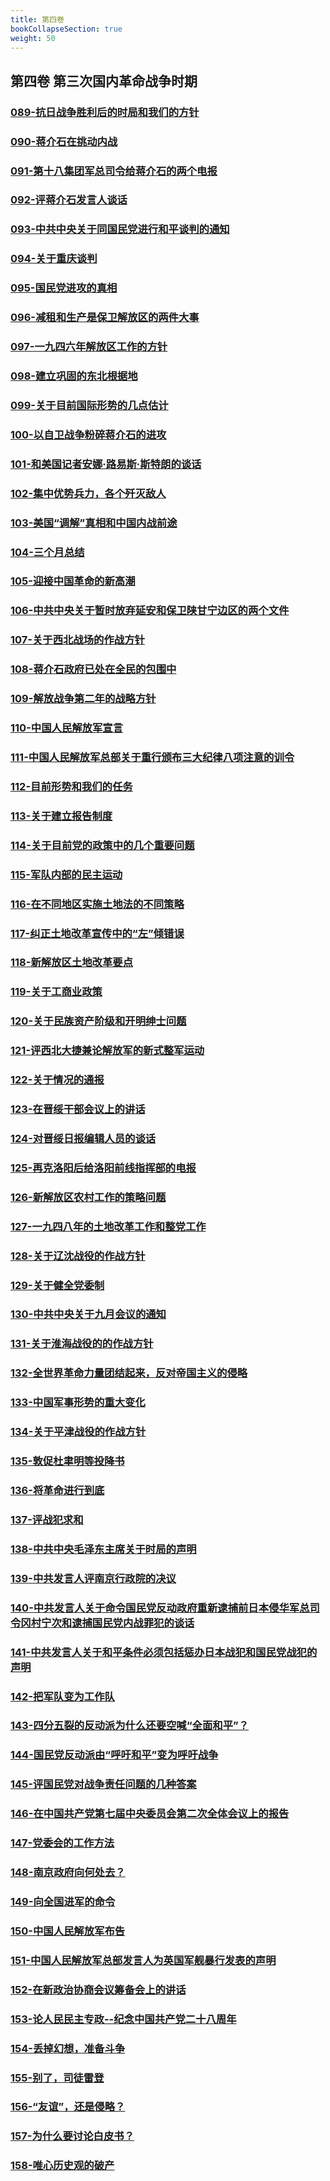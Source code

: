 ```yaml
---
title: 第四卷
bookCollapseSection: true
weight: 50
---
```

## 第四卷 第三次国内革命战争时期
### [089-抗日战争胜利后的时局和我们的方针](./第三次国内革命战争时期/089-抗日战争胜利后的时局和我们的方针)
### [090-蒋介石在挑动内战](./第三次国内革命战争时期/090-蒋介石在挑动内战)
### [091-第十八集团军总司令给蒋介石的两个电报](./第三次国内革命战争时期/091-第十八集团军总司令给蒋介石的两个电报)
### [092-评蒋介石发言人谈话](./第三次国内革命战争时期/092-评蒋介石发言人谈话)
### [093-中共中央关于同国民党进行和平谈判的通知](./第三次国内革命战争时期/093-中共中央关于同国民党进行和平谈判的通知)
### [094-关于重庆谈判](./第三次国内革命战争时期/094-关于重庆谈判)
### [095-国民党进攻的真相](./第三次国内革命战争时期/095-国民党进攻的真相)
### [096-减租和生产是保卫解放区的两件大事](./第三次国内革命战争时期/096-减租和生产是保卫解放区的两件大事)
### [097-一九四六年解放区工作的方针](./第三次国内革命战争时期/097-一九四六年解放区工作的方针)
### [098-建立巩固的东北根据地](./第三次国内革命战争时期/098-建立巩固的东北根据地)
### [099-关于目前国际形势的几点估计](./第三次国内革命战争时期/099-关于目前国际形势的几点估计)
### [100-以自卫战争粉碎蒋介石的进攻](./第三次国内革命战争时期/100-以自卫战争粉碎蒋介石的进攻)
### [101-和美国记者安娜·路易斯·斯特朗的谈话](./第三次国内革命战争时期/101-和美国记者安娜·路易斯·斯特朗的谈话)
### [102-集中优势兵力，各个歼灭敌人](./第三次国内革命战争时期/102-集中优势兵力，各个歼灭敌人)
### [103-美国“调解”真相和中国内战前途](./第三次国内革命战争时期/103-美国调解真相和中国内战前途)
### [104-三个月总结](./第三次国内革命战争时期/104-三个月总结)
### [105-迎接中国革命的新高潮](./第三次国内革命战争时期/105-迎接中国革命的新高潮)
### [106-中共中央关于暂时放弃延安和保卫陕甘宁边区的两个文件](./第三次国内革命战争时期/106-中共中央关于暂时放弃延安和保卫陕甘宁边区的两个文件)
### [107-关于西北战场的作战方针](./第三次国内革命战争时期/107-关于西北战场的作战方针)
### [108-蒋介石政府已处在全民的包围中](./第三次国内革命战争时期/108-蒋介石政府已处在全民的包围中)
### [109-解放战争第二年的战略方针](./第三次国内革命战争时期/109-解放战争第二年的战略方针)
### [110-中国人民解放军宣言](./第三次国内革命战争时期/110-中国人民解放军宣言)
### [111-中国人民解放军总部关于重行颁布三大纪律八项注意的训令](./第三次国内革命战争时期/111-中国人民解放军总部关于重行颁布三大纪律八项注意的训令)
### [112-目前形势和我们的任务](./第三次国内革命战争时期/112-目前形势和我们的任务)
### [113-关于建立报告制度](./第三次国内革命战争时期/113-关于建立报告制度)
### [114-关于目前党的政策中的几个重要问题](./第三次国内革命战争时期/114-关于目前党的政策中的几个重要问题)
### [115-军队内部的民主运动](./第三次国内革命战争时期/115-军队内部的民主运动)
### [116-在不同地区实施土地法的不同策略](./第三次国内革命战争时期/116-在不同地区实施土地法的不同策略)
### [117-纠正土地改革宣传中的“左”倾错误](./第三次国内革命战争时期/117-纠正土地改革宣传中的左倾错误)
### [118-新解放区土地改革要点](./第三次国内革命战争时期/118-新解放区土地改革要点)
### [119-关于工商业政策](./第三次国内革命战争时期/119-关于工商业政策)
### [120-关于民族资产阶级和开明绅士问题](./第三次国内革命战争时期/120-关于民族资产阶级和开明绅士问题)
### [121-评西北大捷兼论解放军的新式整军运动](./第三次国内革命战争时期/121-评西北大捷兼论解放军的新式整军运动)
### [122-关于情况的通报](./第三次国内革命战争时期/122-关于情况的通报)
### [123-在晋绥干部会议上的讲话](./第三次国内革命战争时期/123-在晋绥干部会议上的讲话)
### [124-对晋绥日报编辑人员的谈话](./第三次国内革命战争时期/124-对晋绥日报编辑人员的谈话)
### [125-再克洛阳后给洛阳前线指挥部的电报](./第三次国内革命战争时期/125-再克洛阳后给洛阳前线指挥部的电报)
### [126-新解放区农村工作的策略问题](./第三次国内革命战争时期/126-新解放区农村工作的策略问题)
### [127-一九四八年的土地改革工作和整党工作](./第三次国内革命战争时期/127-一九四八年的土地改革工作和整党工作)
### [128-关于辽沈战役的作战方针](./第三次国内革命战争时期/128-关于辽沈战役的作战方针)
### [129-关于健全党委制](./第三次国内革命战争时期/129-关于健全党委制)
### [130-中共中央关于九月会议的通知](./第三次国内革命战争时期/130-中共中央关于九月会议的通知)
### [131-关于淮海战役的的作战方针](./第三次国内革命战争时期/131-关于淮海战役的的作战方针)
### [132-全世界革命力量团结起来，反对帝国主义的侵略](./第三次国内革命战争时期/132-全世界革命力量团结起来反对帝国主义的侵略)
### [133-中国军事形势的重大变化](./第三次国内革命战争时期/133-中国军事形势的重大变化)
### [134-关于平津战役的作战方针](./第三次国内革命战争时期/134-关于平津战役的作战方针)
### [135-敦促杜聿明等投降书](./第三次国内革命战争时期/135-敦促杜聿明等投降书)
### [136-将革命进行到底](./第三次国内革命战争时期/136-将革命进行到底)
### [137-评战犯求和](./第三次国内革命战争时期/137-评战犯求和)
### [138-中共中央毛泽东主席关于时局的声明](./第三次国内革命战争时期/138-中共中央毛泽东主席关于时局的声明)
### [139-中共发言人评南京行政院的决议](./第三次国内革命战争时期/139-中共发言人评南京行政院的决议)
### [140-中共发言人关于命令国民党反动政府重新逮捕前日本侵华军总司令冈村宁次和逮捕国民党内战罪犯的谈话](./第三次国内革命战争时期/140-中共发言人关于命令国民党反动政府重新逮捕前日本侵华军总司令冈村宁次和逮捕国民党内战罪犯的谈话)
### [141-中共发言人关于和平条件必须包括惩办日本战犯和国民党战犯的声明](./第三次国内革命战争时期/141-中共发言人关于和平条件必须包括惩办日本战犯和国民党战犯的声明)
### [142-把军队变为工作队](./第三次国内革命战争时期/142-把军队变为工作队)
### [143-四分五裂的反动派为什么还要空喊“全面和平”？](./第三次国内革命战争时期/143-四分五裂的反动派为什么还要空喊全面和平)
### [144-国民党反动派由“呼吁和平”变为呼吁战争](./第三次国内革命战争时期/144-国民党反动派由呼吁和平变为呼吁战争)
### [145-评国民党对战争责任问题的几种答案](./第三次国内革命战争时期/145-评国民党对战争责任问题的几种答案)
### [146-在中国共产党第七届中央委员会第二次全体会议上的报告](./第三次国内革命战争时期/146-在中国共产党第七届中央委员会第二次全体会议上的报告)
### [147-党委会的工作方法](./第三次国内革命战争时期/147-党委会的工作方法)
### [148-南京政府向何处去？](./第三次国内革命战争时期/148-南京政府向何处去)
### [149-向全国进军的命令](./第三次国内革命战争时期/149-向全国进军的命令)
### [150-中国人民解放军布告](./第三次国内革命战争时期/150-中国人民解放军布告)
### [151-中国人民解放军总部发言人为英国军舰暴行发表的声明](./第三次国内革命战争时期/151-中国人民解放军总部发言人为英国军舰暴行发表的声明)
### [152-在新政治协商会议筹备会上的讲话](./第三次国内革命战争时期/152-在新政治协商会议筹备会上的讲话)
### [153-论人民民主专政--纪念中国共产党二十八周年](./第三次国内革命战争时期/153-论人民民主专政--纪念中国共产党二十八周年)
### [154-丢掉幻想，准备斗争](./第三次国内革命战争时期/154-丢掉幻想，准备斗争)
### [155-别了，司徒雷登](./第三次国内革命战争时期/155-别了司徒雷登)
### [156-“友谊”，还是侵略？](./第三次国内革命战争时期/156-友谊还是侵略)
### [157-为什么要讨论白皮书？](./第三次国内革命战争时期/157-为什么要讨论白皮书)
### [158-唯心历史观的破产](./第三次国内革命战争时期/158-唯心历史观的破产)